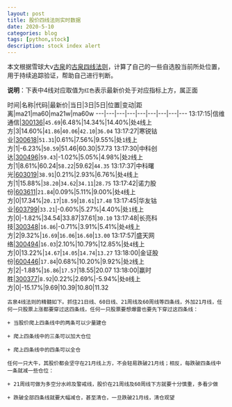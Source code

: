 ```yaml
---
layout: post
title: 股价四线法则实时数据
date: 2020-5-10
categories: blog
tags: [python,stock]
description: stock index alert
---
```



本文根据雪球大v[古泉](https://xueqiu.com/u/7148646888)的[古泉四线法则](https://xueqiu.com/7148646888/130498192)，计算了自己的一些自选股当前所处位置，用于持续追踪验证，帮助自己进行判断。

**说明**：下表中4线对应取值为`红色`表示最新价处于对应指标上方，属正面

时间|名称|代码|最新价|当日|3日|5日|位置|变动|距离|ma21|ma60|ma21w|ma60w
---|---|---|---|---|---|---|---|---
13:17:15|信维通信|[300136](https://xueqiu.com/S/SZ300136)|`45.69`|6.48%|14.34%|14.40%|处`4`线上方|3|14.60%|`41.86`|`40.06`|`42.10`|`36.04`
13:17:27|寒锐钴业|[300618](https://xueqiu.com/S/SZ300618)|`51.31`|0.61%|7.56%|9.55%|处`1`线上方|1|-6.23%|`50.59`|51.46|60.30|57.73
13:17:30|中科创达|[300496](https://xueqiu.com/S/SZ300496)|`59.43`|-1.02%|5.05%|4.98%|处`2`线上方|1|8.61%|60.24|`58.22`|59.62|`44.35`
13:17:37|中科曙光|[603019](https://xueqiu.com/S/SH603019)|`38.91`|0.21%|2.93%|6.76%|处`4`线上方|1|15.88%|`38.20`|`34.62`|`34.11`|`28.75`
13:17:42|诺力股份|[603611](https://xueqiu.com/S/SH603611)|`21.84`|0.09%|5.11%|9.00%|处`4`线上方|0|17.34%|`20.17`|`18.59`|`18.61`|`17.48`
13:17:45|华友钴业|[603799](https://xueqiu.com/S/SH603799)|`33.21`|-0.60%|5.27%|4.40%|处`1`线上方|0|-1.82%|34.54|33.87|37.61|`30.10`
13:17:48|长亮科技|[300348](https://xueqiu.com/S/SZ300348)|`16.86`|-0.71%|3.91%|5.41%|处`4`线上方|2|9.32%|`16.69`|`16.06`|`16.60`|`13.00`
13:17:57|盛天网络|[300494](https://xueqiu.com/S/SZ300494)|`16.03`|2.10%|10.79%|12.85%|处`4`线上方|0|13.22%|`14.67`|`14.05`|`14.74`|`13.27`
13:18:00|金证股份|[600446](https://xueqiu.com/S/SH600446)|`17.84`|0.68%|10.20%|9.92%|处`2`线上方|2|-1.88%|`16.86`|`17.57`|18.55|20.07
13:18:00|赢时胜|[300377](https://xueqiu.com/S/SZ300377)|`8.92`|0.22%|2.69%|-5.94%|处`0`线上方|0|-15.17%|9.69|10.39|10.80|11.32

```
古泉4线法则的精髓如下。抓住21日线、60日线、21周线及60周线等四条线，外加21月线，任何一只股票上涨都要穿过这四条线，任何一只股票要想爆雷也要先下穿过这四条线：

+ 当股价爬上四条线中的两条可以少量建仓

+ 爬上四条线中的三条可以加大仓位

+ 爬上四条线中的四条可以全仓

任何一只大牛，其股价都会坚守在21月线上方，不会轻易跌破21月线；相反，每跌破四条线中一条就减一些仓位：

+ 21周线可做为多空分水岭及警戒线，股价在21周线及60周线下方就要十分慎重，多看少做

+ 跌破全部四条线就要大幅减仓，甚至清仓，一旦跌破21月线，清仓观望
```